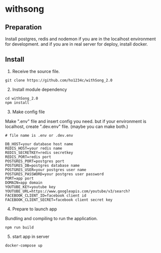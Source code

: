 # withsong

## Preparation

Install postgres, redis and nodemon if you are in the localhost environment for development. and if you are in real server for deploy, install docker.

## Install

1. Receive the source file.

``` 
git clone https://github.com/ho1234c/withSong_2.0
```

2. Install module dependency

```
cd withSong_2.0
npm install
```

3. Make config file

Make ".env" file and insert config you need. but if your environment is localhost, create ".dev.env" file. (maybe you can make both.)

```
# file name is .env or .dev.env

DB_HOST=your database host name
REDIS_HOST=your redis name
REDIS_SECRETKEY=redis secretkey
REDIS_PORT=redis port
POSTGRES_PORT=postgres port
POSTGRES_DB=postgres database name
POSTGRES_USER=your postgres user name
POSTGRES_PASSWORD=your postgres user password
PORT=app port
DOMAIN=app domain
YOUTUBE_KEY=youtube key
YOUTUBE_URL=https://www.googleapis.com/youtube/v3/search?
FACEBOOK_CLIENT_ID=facebook client id
FACEBOOK_CLIENT_SECRET=facebook client secret key
```

4. Prepare to launch app

Bundling and compiling to run the application.

```
npm run build
```

5. start app in server

```
docker-compose up
```
